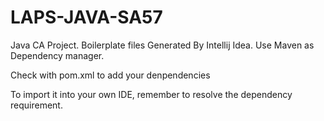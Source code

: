 # LAPS-JAVA-SA57


Java CA Project. Boilerplate files Generated By Intellij Idea. Use Maven as Dependency manager. 

Check with pom.xml to add your denpendencies

To import it into your own IDE, remember to resolve the dependency requirement.
